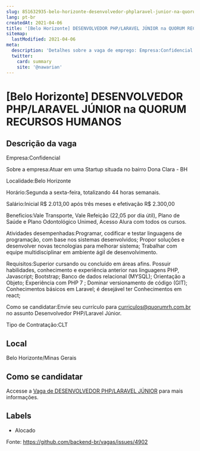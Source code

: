 ```yaml
---
slug: 851632935-belo-horizonte-desenvolvedor-phplaravel-junior-na-quorum-recursos-humanos
lang: pt-br
createdAt: 2021-04-06
title: '[Belo Horizonte] DESENVOLVEDOR PHP/LARAVEL JÚNIOR na QUORUM RECURSOS HUMANOS - Vaga de Emprego'
sitemap:
  lastModified: 2021-04-06
meta:
  description: 'Detalhes sobre a vaga de emprego: Empresa:Confidencial   Sobre a empresa:Atuar em uma Startup situada no bairro Dona Clara - BH   Localidade:Belo Horizonte   Horário:Segunda a sexta-feira, totalizando 44 horas semanais.   Salário:Inicial R$ 2.013,00 após três meses e efetivação R$ 2.300,00   Beneficios:Vale Transporte, Vale Refeição (22,05 por dia útil), Plano de Saúde e Plano Odontológico Unimed, Acesso Alura com todos os cursos.   Atividades desempenhadas:Programar, codificar e testar linguagens de programação, com base nos sistemas desenvolvidos; Propor soluções e desenvolver novas tecnologias para melhorar sistema; Trabalhar com equipe multidisciplinar em ambiente ágil de desenvolvimento.   Requisitos:Superior cursando ou concluído em áreas afins. Possuir habilidades, conhecimento e experiência anterior nas linguagens PHP, Javascript; Bootstrap; Banco de dados relacional (MYSQL); Orientação a Objeto; Experiência com PHP 7 ; Dominar versionamento de código (GIT); Conhecimentos básicos em Laravel; é desejável ter Conhecimentos em react;   Como se candidatar:Envie seu currículo para curriculos@quorumrh.com.br no assunto Desenvolvedor PHP/Laravel Júnior.   Tipo de Contratação:CLT'
  twitter:
    card: summary
    site: '@nawarian'
---
```


# [Belo Horizonte] DESENVOLVEDOR PHP/LARAVEL JÚNIOR na QUORUM RECURSOS HUMANOS

## Descrição da vaga 
 Empresa:Confidencial
  
  Sobre a empresa:Atuar em uma Startup situada no bairro Dona Clara - BH
  
  Localidade:Belo Horizonte
  
  Horário:Segunda a sexta-feira, totalizando 44 horas semanais.
  
  Salário:Inicial R$ 2.013,00 após três meses e efetivação R$ 2.300,00
  
  Beneficios:Vale Transporte, Vale Refeição (22,05 por dia útil), Plano de Saúde e Plano Odontológico Unimed, Acesso Alura com todos os cursos.
  
  Atividades desempenhadas:Programar, codificar e testar linguagens de programação, com base nos sistemas desenvolvidos; Propor soluções e desenvolver novas tecnologias para melhorar sistema; Trabalhar com equipe multidisciplinar em ambiente ágil de desenvolvimento.
  
  Requisitos:Superior cursando ou concluído em áreas afins. Possuir habilidades, conhecimento e experiência anterior nas linguagens PHP, Javascript; Bootstrap; Banco de dados relacional (MYSQL); Orientação a Objeto; Experiência com PHP 7 ; Dominar versionamento de código (GIT); Conhecimentos básicos em Laravel; é desejável ter Conhecimentos em react;
  
  Como se candidatar:Envie seu currículo para curriculos@quorumrh.com.br no assunto Desenvolvedor PHP/Laravel Júnior.
  
  Tipo de Contratação:CLT 
## Local 
Belo Horizonte/Minas Gerais 
## Como se candidatar 
Accesse a [Vaga de DESENVOLVEDOR PHP/LARAVEL JÚNIOR](https://nerdprogramador.com.br/quorum-recursos-humanos-desenvolvedor-phplaravel-jnior/2598a7b3-69bc-437a-a2ff-580326c14bc6?utm_source=github) para mais informações. 
## Labels 
* Alocado 


Fonte: https://github.com/backend-br/vagas/issues/4902